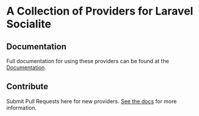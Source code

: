 # A Collection of Providers for Laravel Socialite

## Documentation

Full documentation for using these providers can be found at the [Documentation](https://socialiteproviders.netlify.com/).

## Contribute

Submit Pull Requests here for new providers. [See the docs](https://socialiteproviders.netlify.com/contribute.html) for more information.
